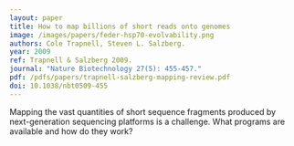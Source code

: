 ```yaml
---
layout: paper
title: How to map billions of short reads onto genomes
image: /images/papers/feder-hsp70-evolvability.png
authors: Cole Trapnell, Steven L. Salzberg.
year: 2009
ref: Trapnell & Salzberg 2009.
journal: "Nature Biotechnology 27(5): 455-457."
pdf: /pdfs/papers/trapnell-salzberg-mapping-review.pdf
doi: 10.1038/nbt0509-455
---
```


Mapping the vast quantities of short sequence fragments produced by next-generation sequencing platforms is a challenge. What programs are available and how do they work?
